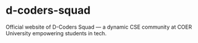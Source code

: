 # d-coders-squad
Official website of D-Coders Squad — a dynamic CSE community at COER University empowering students in tech.
